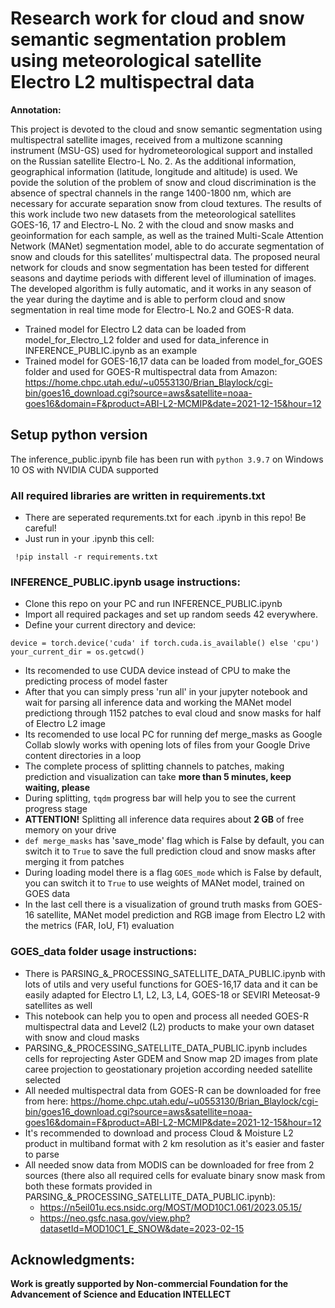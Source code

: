 # Research work for cloud and snow semantic segmentation problem using meteorological satellite Electro L2 multispectral data #

**Annotation:**

This project is devoted to the cloud and snow semantic segmentation using multispectral satellite images, received from a multizone scanning instrument (MSU-GS) used for hydrometeorological support and installed on the Russian satellite Electro-L No. 2. As the additional information, geographical information (latitude, longitude and altitude) is used. We povide the solution of the problem of snow and cloud discrimination is the absence of spectral channels in the range 1400-1800 nm, which are necessary for accurate separation snow from cloud textures. The results of this work include two new datasets from the meteorological satellites GOES-16, 17 and Electro-L No. 2 with the cloud and snow masks and geoinformation for each sample, as well as the trained Multi-Scale Attention Network (MANet) segmentation model, able to do accurate segmentation of snow and clouds for this satellites’ multispectral data. The proposed  neural network for clouds and snow segmentation has been tested for different seasons and daytime periods with different level of illumination of images. The developed algorithm is fully automatic, and it works in any season of the year during the daytime and is able to perform cloud and snow segmentation in real time mode for Electro-L No.2 and GOES-R data.

- Trained model for Electro L2 data can be loaded from model_for_Electro_L2 folder and used for data_inference in INFERENCE_PUBLIC.ipynb as an example
- Trained model for GOES-16,17 data can be loaded from model_for_GOES folder and used for GOES-R multispectral data from Amazon: https://home.chpc.utah.edu/~u0553130/Brian_Blaylock/cgi-bin/goes16_download.cgi?source=aws&satellite=noaa-goes16&domain=F&product=ABI-L2-MCMIP&date=2021-12-15&hour=12

## Setup python version
The inference_public.ipynb file has been run with `python 3.9.7` on Windows 10 OS with NVIDIA CUDA supported 

### All required libraries are written in requirements.txt
- There are seperated requrements.txt for each .ipynb in this repo! Be careful!
- Just run in your .ipynb this cell:
```
 !pip install -r requirements.txt
```
### INFERENCE_PUBLIC.ipynb usage instructions:

- Clone this repo on your PC and run INFERENCE_PUBLIC.ipynb
- Import all required packages and set up random seeds 42 everywhere.
- Define your current directory and device: 
```
device = torch.device('cuda' if torch.cuda.is_available() else 'cpu')
your_current_dir = os.getcwd()
```
- Its recomended to use CUDA device instead of CPU to make the predicting process of model faster
- After that you can simply press 'run all' in your jupyter notebook and wait for parsing all inference data and working the MANet model predictiong through 1152 patches to eval cloud and snow masks for half of Electro L2 image
- Its recomended to use local PC for running def merge_masks as Google Collab slowly works with opening lots of files from your Google Drive content directories in a loop
- The complete process of splitting channels to patches, making prediction and visualization can take **more than 5 minutes, keep waiting, please**
- During splitting, `tqdm` progress bar will help you to see the current progress stage 
- **ATTENTION!** Splitting all inference data requires about **2 GB** of free memory on your drive
- `def merge_masks` has 'save_mode' flag which is False by default, you can switch it to `True` to save the full prediction cloud and snow masks after merging it from patches
- During loading model there is a flag `GOES_mode` which is False by default, you can switch it to `True` to use weights of MANet model, trained on GOES data
- In the last cell there is a visualization of ground truth masks from GOES-16 satellite, MANet model prediction and RGB image from Electro L2 with the metrics (FAR, IoU, F1) evaluation

### GOES_data folder usage instructions:

- There is PARSING_&_PROCESSING_SATELLITE_DATA_PUBLIC.ipynb with lots of utils and very useful functions for GOES-16,17 data and it can be easily adapted for Electro L1, L2, L3, L4, GOES-18 or SEVIRI Meteosat-9 satellites as well
- This notebook can help you to open and process all needed GOES-R multispectral data and Level2 (L2) products to make your own dataset with snow and cloud masks
- PARSING_&_PROCESSING_SATELLITE_DATA_PUBLIC.ipynb includes cells for reprojecting Aster GDEM and Snow map 2D images from plate caree projection to geostationary projetion according needed satellite selected
- All needed multispectral data from GOES-R can be downloaded for free from here: https://home.chpc.utah.edu/~u0553130/Brian_Blaylock/cgi-bin/goes16_download.cgi?source=aws&satellite=noaa-goes16&domain=F&product=ABI-L2-MCMIP&date=2021-12-15&hour=12
- It's recommended to download and process Cloud & Moisture L2 product in multiband format with 2 km resolution as it's easier and faster to parse
- All needed snow data from MODIS can be downloaded for free from 2 sources (there also all required cells for evaluate binary snow mask from both these formats provided in PARSING_&_PROCESSING_SATELLITE_DATA_PUBLIC.ipynb):
  - https://n5eil01u.ecs.nsidc.org/MOST/MOD10C1.061/2023.05.15/
  - https://neo.gsfc.nasa.gov/view.php?datasetId=MOD10C1_E_SNOW&date=2023-02-15

## Acknowledgments:

**Work is greatly supported by Non-commercial Foundation for the Advancement of Science and Education INTELLECT**

